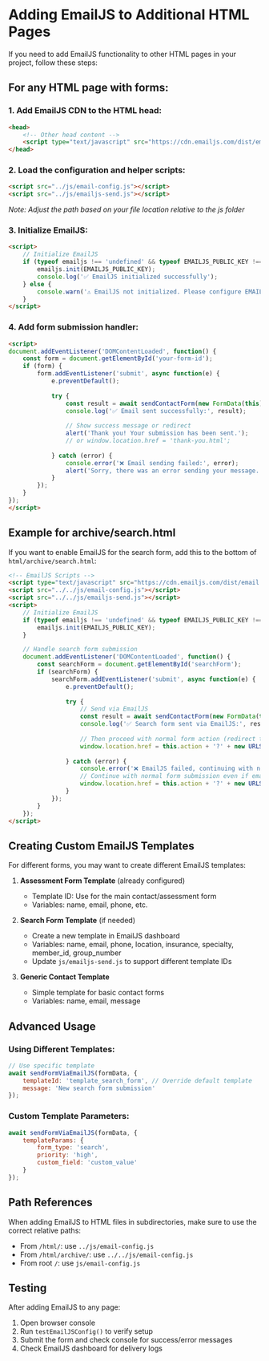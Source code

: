 # Adding EmailJS to Additional HTML Pages

If you need to add EmailJS functionality to other HTML pages in your project, follow these steps:

## For any HTML page with forms:

### 1. Add EmailJS CDN to the HTML head:
```html
<head>
    <!-- Other head content -->
    <script type="text/javascript" src="https://cdn.emailjs.com/dist/email.min.js"></script>
</head>
```

### 2. Load the configuration and helper scripts:
```html
<script src="../js/email-config.js"></script>
<script src="../js/emailjs-send.js"></script>
```
*Note: Adjust the path based on your file location relative to the js folder*

### 3. Initialize EmailJS:
```html
<script>
    // Initialize EmailJS
    if (typeof emailjs !== 'undefined' && typeof EMAILJS_PUBLIC_KEY !== 'undefined' && EMAILJS_PUBLIC_KEY !== '<YOUR_EMAILJS_PUBLIC_KEY>') {
        emailjs.init(EMAILJS_PUBLIC_KEY);
        console.log('✅ EmailJS initialized successfully');
    } else {
        console.warn('⚠️ EmailJS not initialized. Please configure EMAILJS_PUBLIC_KEY in email-config.js');
    }
</script>
```

### 4. Add form submission handler:
```html
<script>
document.addEventListener('DOMContentLoaded', function() {
    const form = document.getElementById('your-form-id');
    if (form) {
        form.addEventListener('submit', async function(e) {
            e.preventDefault();
            
            try {
                const result = await sendContactForm(new FormData(this));
                console.log('✅ Email sent successfully:', result);
                
                // Show success message or redirect
                alert('Thank you! Your submission has been sent.');
                // or window.location.href = 'thank-you.html';
                
            } catch (error) {
                console.error('❌ Email sending failed:', error);
                alert('Sorry, there was an error sending your message. Please try again.');
            }
        });
    }
});
</script>
```

## Example for archive/search.html

If you want to enable EmailJS for the search form, add this to the bottom of `html/archive/search.html`:

```html
<!-- EmailJS Scripts -->
<script type="text/javascript" src="https://cdn.emailjs.com/dist/email.min.js"></script>
<script src="../../js/email-config.js"></script>
<script src="../../js/emailjs-send.js"></script>
<script>
    // Initialize EmailJS
    if (typeof emailjs !== 'undefined' && typeof EMAILJS_PUBLIC_KEY !== 'undefined' && EMAILJS_PUBLIC_KEY !== '<YOUR_EMAILJS_PUBLIC_KEY>') {
        emailjs.init(EMAILJS_PUBLIC_KEY);
    }

    // Handle search form submission
    document.addEventListener('DOMContentLoaded', function() {
        const searchForm = document.getElementById('searchForm');
        if (searchForm) {
            searchForm.addEventListener('submit', async function(e) {
                e.preventDefault();
                
                try {
                    // Send via EmailJS
                    const result = await sendContactForm(new FormData(this));
                    console.log('✅ Search form sent via EmailJS:', result);
                    
                    // Then proceed with normal form action (redirect to results)
                    window.location.href = this.action + '?' + new URLSearchParams(new FormData(this)).toString();
                    
                } catch (error) {
                    console.error('❌ EmailJS failed, continuing with normal form submission:', error);
                    // Continue with normal form submission even if email fails
                    window.location.href = this.action + '?' + new URLSearchParams(new FormData(this)).toString();
                }
            });
        }
    });
</script>
```

## Creating Custom EmailJS Templates

For different forms, you may want to create different EmailJS templates:

1. **Assessment Form Template** (already configured)
   - Template ID: Use for the main contact/assessment form
   - Variables: name, email, phone, etc.

2. **Search Form Template** (if needed)
   - Create a new template in EmailJS dashboard
   - Variables: name, email, phone, location, insurance, specialty, member_id, group_number
   - Update `js/emailjs-send.js` to support different template IDs

3. **Generic Contact Template**
   - Simple template for basic contact forms
   - Variables: name, email, message

## Advanced Usage

### Using Different Templates:
```javascript
// Use specific template
await sendFormViaEmailJS(formData, {
    templateId: 'template_search_form', // Override default template
    message: 'New search form submission'
});
```

### Custom Template Parameters:
```javascript
await sendFormViaEmailJS(formData, {
    templateParams: {
        form_type: 'search',
        priority: 'high',
        custom_field: 'custom_value'
    }
});
```

## Path References

When adding EmailJS to HTML files in subdirectories, make sure to use the correct relative paths:

- From `/html/`: use `../js/email-config.js`
- From `/html/archive/`: use `../../js/email-config.js`
- From root `/`: use `js/email-config.js`

## Testing

After adding EmailJS to any page:

1. Open browser console
2. Run `testEmailJSConfig()` to verify setup
3. Submit the form and check console for success/error messages
4. Check EmailJS dashboard for delivery logs
